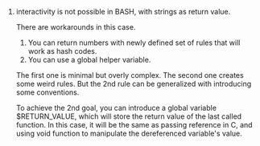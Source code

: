 1.  interactivity is not possible in BASH, with strings as return value. 

    There are workarounds in this case. 

    1. You can return numbers with newly defined set of rules that will work as hash codes. 
    2. You can use a global helper variable. 

    The first one is minimal but overly complex. The second one creates some weird rules. 
    But the 2nd rule can be generalized with introducing some conventions.

    To achieve the 2nd goal, you can introduce a global variable $RETURN_VALUE, which will
    store the return value of the last called function. In this case, it will be the same 
    as passing reference in C, and using void function to manipulate the dereferenced
    variable's value.